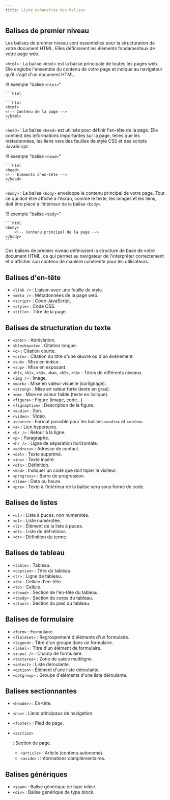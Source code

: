 ```yaml
---
title: Liste exhaustive des balises
---
```


## Balises de premier niveau

Les balises de premier niveau sont essentielles pour la structuration de votre document HTML. Elles définissent les éléments fondamentaux de votre page web.

`<html>` : La balise `<html>` est la balise principale de toutes les pages web. Elle englobe l'ensemble du contenu de votre page et indique au navigateur qu'il s'agit d'un document HTML.

!!! exemple "balise `<html>`"

    ```html

    ```html
    <html>
    <!-- Contenu de la page -->
    </html>
    ```

`<head>` : La balise `<head>` est utilisée pour définir l'en-tête de la page. Elle contient des informations importantes sur la page, telles que les métadonnées, les liens vers des feuilles de style CSS et des scripts JavaScript.
  
!!! exemple "balise `<head>`"

    ```html
    <head>
    <!-- Éléments d'en-tête -->
    </head>
    ```

`<body>` : La balise `<body>` enveloppe le contenu principal de votre page. Tout ce qui doit être affiché à l'écran, comme le texte, les images et les liens, doit être placé à l'intérieur de la balise `<body>`.

!!! exemple "balise `<body>`"

    ```html
    <body>
        <!-- Contenu principal de la page -->
    </body>
    ```

Ces balises de premier niveau définissent la structure de base de votre document HTML, ce qui permet au navigateur de l'interpréter correctement et d'afficher son contenu de manière cohérente pour les utilisateurs.

## Balises d'en-tête

- `<link />` : Liaison avec une feuille de style.
- `<meta />` : Métadonnées de la page web.
- `<script>` : Code JavaScript.
- `<style>` : Code CSS.
- `<title>` : Titre de la page.

## Balises de structuration du texte

- `<abbr>` : Abréviation.
- `<blockquote>` : Citation longue.
- `<q>` : Citation courte.
- `<cite>` : Citation du titre d'une œuvre ou d'un événement.
- `<sub>` : Mise en indice.
- `<sup>` : Mise en exposant.
- `<h1>`, `<h2>`, `<h3>`, `<h4>`, `<h5>`, `<h6>` : Titres de différents niveaux.
- `<img />` : Image.
- `<mark>` : Mise en valeur visuelle (surlignage).
- `<strong>` : Mise en valeur forte (texte en gras).
- `<em>` : Mise en valeur faible (texte en italique).
- `<figure>` : Figure (image, code...).
- `<figcaption>` : Description de la figure.
- `<audio>` : Son.
- `<video>` : Vidéo.
- `<source>` : Format possible pour les balises `<audio>` et `<video>`.
- `<a>` : Lien hypertexte.
- `<br />` : Retour à la ligne.
- `<p>` : Paragraphe.
- `<hr />` : Ligne de séparation horizontale.
- `<address>` : Adresse de contact.
- `<del>` : Texte supprimé.
- `<ins>` : Texte inséré.
- `<dfn>` : Définition.
- `<kbd>` : Indiquer un code que doit taper le visiteur.
- `<progress>` : Barre de progression.
- `<time>` : Date ou heure.
- `<pre>` : Texte à l'intérieur de la balise sera sous forme de code.

## Balises de listes

- `<ul>` : Liste à puces, non numérotée.
- `<ol>` : Liste numérotée.
- `<li>` : Élément de la liste à puces.
- `<dl>` : Liste de définitions.
- `<dt>` : Définition du terme.

## Balises de tableau

- `<table>` : Tableau.
- `<caption>` : Titre du tableau.
- `<tr>` : Ligne de tableau.
- `<th>` : Cellule d'en-tête.
- `<td>` : Cellule.
- `<thead>` : Section de l'en-tête du tableau.
- `<tbody>` : Section du corps du tableau.
- `<tfoot>` : Section du pied du tableau.

## Balises de formulaire

- `<form>` : Formulaire.
- `<fieldset>` : Regroupement d'éléments d'un formulaire.
- `<legend>` : Titre d'un groupe dans un formulaire.
- `<label>` : Titre d'un élément de formulaire.
- `<input />` : Champ de formulaire.
- `<textarea>` : Zone de saisie multiligne.
- `<select>` : Liste déroulante.
- `<option>` : Élément d'une liste déroulante.
- `<optgroup>` : Groupe d'éléments d'une liste déroulante.

## Balises sectionnantes

- `<header>` : En-tête.
- `<nav>` : Liens principaux de navigation.
- `<footer>` : Pied de page.
- `<section>`

  : Section de page.
  - `<article>` : Article (contenu autonome).
  - `<aside>` : Informations complémentaires.

## Balises génériques

- `<span>` : Balise générique de type inline.
- `<div>` : Balise générique de type block.
